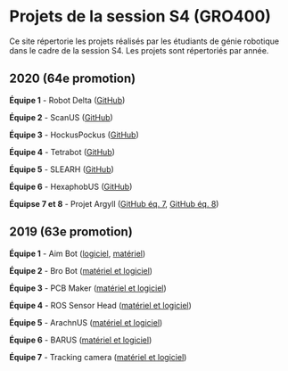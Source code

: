 # Projets de la session S4 (GRO400)

Ce site répertorie les projets réalisés par les étudiants  de génie robotique dans le cadre de la session S4. Les projets sont répertoriés par année.

## 2020 (64e promotion)

**Équipe 1** - Robot Delta ([GitHub](https://github.com/UdeS-GRO/S4H2020-Robot-Delta))

**Équipe 2** - ScanUS ([GitHub](https://github.com/UdeS-GRO/S4H2020-ScanUS))

**Équipe 3** - HockusPockus ([GitHub](https://github.com/UdeS-GRO/S4H2020-HockusPockus))

**Équipe 4** - Tetrabot ([GitHub](https://github.com/UdeS-GRO/S4H2020-Tetrabot))

**Équipe 5** - SLEARH ([GitHub](https://github.com/UdeS-GRO/S4H2020-SLEARH))

**Équipe 6** - HexaphobUS ([GitHub](https://github.com/UdeS-GRO/S4H2020-HexaphobUS))

**Équipse 7 et 8** - Projet Argyll ([GitHub éq. 7](https://github.com/UdeS-GRO/S4H2020-Argyll-A), [GitHub éq. 8](https://github.com/UdeS-GRO/S4H2020-Argyll-B))

## 2019 (63e promotion)

**Équipe 1** - Aim Bot ([logiciel](https://github.com/UdeS-GRO/S4H2019-Aim-bot-code), [matériel](https://github.com/UdeS-GRO/S4H2019-Aim-bot-hardware))

**Équipe 2** - Bro Bot ([matériel et logiciel](https://github.com/UdeS-GRO/S4H2019-bro-bot))

**Équipe 3** - PCB Maker ([matériel et logiciel](https://github.com/UdeS-GRO/S4H2019-PCB))

**Équipe 4** - ROS Sensor Head ([matériel et logiciel](https://github.com/UdeS-GRO/S4H2019-ROS-sensor-head))

**Équipe 5** - ArachnUS ([matériel et logiciel](https://github.com/UdeS-GRO/S4H2019-ArachnUS))

**Équipe 6** - BARUS ([matériel et logiciel](https://github.com/UdeS-GRO/S4H2019-BARUS))

**Équipe 7** - Tracking camera ([matériel et logiciel](https://github.com/UdeS-GRO/S4H2019-Tracking_camera))
